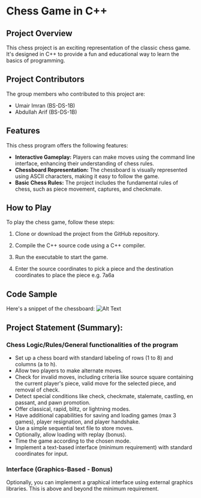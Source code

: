 # Chess Game in C++

## Project Overview

This chess project is an exciting representation of the classic chess game. It's designed in C++ to provide a fun and educational way to learn the basics of programming.

## Project Contributors

The group members who contributed to this project are:

- Umair Imran (BS-DS-1B)
- Abdullah Arif (BS-DS-1B)

## Features

This chess program offers the following features:

- **Interactive Gameplay:** Players can make moves using the command line interface, enhancing their understanding of chess rules.
- **Chessboard Representation:** The chessboard is visually represented using ASCII characters, making it easy to follow the game.
- **Basic Chess Rules:** The project includes the fundamental rules of chess, such as piece movement, captures, and checkmate.

## How to Play

To play the chess game, follow these steps:

1. Clone or download the project from the GitHub repository.

2. Compile the C++ source code using a C++ compiler.

3. Run the executable to start the game.

4. Enter the source coordinates to pick a piece and the destination coordinates to place the piece e.g. 7a6a

## Code Sample

Here's a snippet of the chessboard:
![Alt Text](https://github.com/abdullaharif381/Programming-Fundamentals-CPP/blob/main/Chess/console_image_chess.png)

## Project Statement (Summary):
### Chess Logic/Rules/General functionalities of the program

- Set up a chess board with standard labeling of rows (1 to 8) and columns (a to h).
- Allow two players to make alternate moves.
- Check for invalid moves, including criteria like source square containing the current player's piece, valid move for the selected piece, and removal of check.
- Detect special conditions like check, checkmate, stalemate, castling, en passant, and pawn promotion.
- Offer classical, rapid, blitz, or lightning modes.
- Have additional capabilities for saving and loading games (max 3 games), player resignation, and player handshake.
- Use a simple sequential text file to store moves.
- Optionally, allow loading with replay (bonus).
- Time the game according to the chosen mode.
- Implement a text-based interface (minimum requirement) with standard coordinates for input.

### Interface (Graphics-Based - Bonus)
Optionally, you can implement a graphical interface using external graphics libraries. This is above and beyond the minimum requirement.
